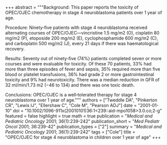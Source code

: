 +++
abstract = """Background: This paper reports the toxicity of OPEC/OJEC chemotherapy in stage 4 neuroblastoma patients over 1 year of age.

Procedure: Ninety‐five patients with stage 4 neuroblastoma received alternating courses of OPEC/OJEC—vincristine 1.5 mg/m2 (O), cisplatin 80 mg/m2 (P), etoposide 200 mg/m2 (E), cyclophosphamide 600 mg/m2 (C), and carboplatin 500 mg/m2 (J), every 21 days if there was haematological recovery.

Results: Seventy out of ninety‐five (74%) patients completed seven or more courses and were evaluable for toxicity. Of these 70 patients, 33% had more than three episodes of fever and sepsis, 35% required more than five blood or platelet transfusions, 36% had grade 2 or more gastrointestinal toxicity and 9% had neurotoxicity. There was a median reduction in GFR of 32 ml/min/1.73 m2 (−46 to 134) and there was one toxic death.

Conclusions: OPEC/OJEC is a well‐tolerated therapy for stage 4 neuroblastoma over 1 year of age."""
authors = ["Tweddle DA", "Pinkerton CR", "Lewis IJ", "Ellershaw C", "Cole M", "Pearson ADJ"]
date = "2001-01-10"
doi = "10.1002/1096-911x(20010101)36:1<239::aid-mpo1058>3.0.co;2-g"
featured = false
highlight = true
math = true
publication = "*Medical and Pediatric Oncology* 2001; 36(1):239-242"
publication_short = "*Med Pediatr Oncol* 2001; 36:239-42"
publication_types = ["2"]
summary = "*Medical and Pediatric Oncology* 2001; 36(1):239-242"
tags = ["Cole"]
title = "OPEC/OJEC for stage 4 neuroblastoma in children over 1 year of age"
+++
